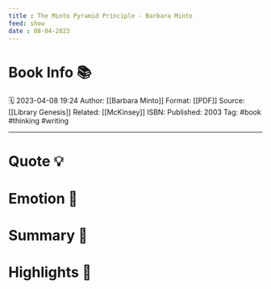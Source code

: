```yaml
---
title : The Minto Pyramid Principle - Barbara Minto
feed: show
date : 08-04-2023
---
```

# Book Info 📚
🗓  2023-04-08 19:24
Author: [[Barbara Minto]]
Format: [[PDF]]
Source: [[Library Genesis]]
Related: [[McKinsey]]
ISBN:
Published: 2003
Tag: #book #thinking #writing
___
# Quote 💡

# Emotion 🎉

# Summary 💬

# Highlights 📒

